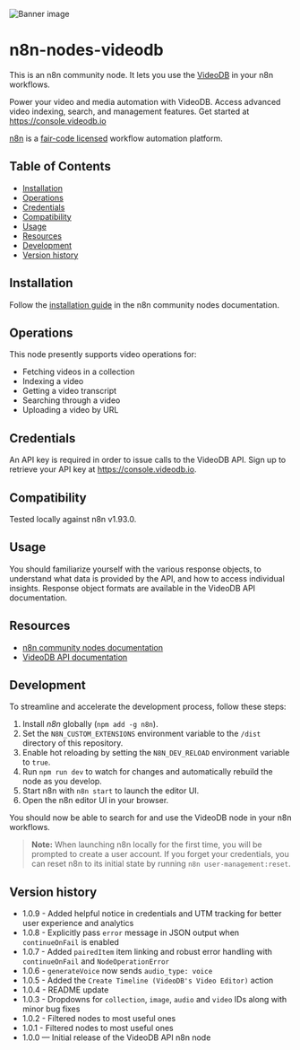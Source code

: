 ![Banner image](https://user-images.githubusercontent.com/10284570/173569848-c624317f-42b1-45a6-ab09-f0ea3c247648.png)

# n8n-nodes-videodb

This is an n8n community node. It lets you use the [VideoDB](https://videodb.com) in your n8n workflows.

Power your video and media automation with VideoDB. Access advanced video indexing, search, and management features. Get started at https://console.videodb.io

[n8n](https://n8n.io/) is a [fair-code licensed](https://docs.n8n.io/reference/license/) workflow automation platform.

## Table of Contents

- [Installation](#installation)
- [Operations](#operations)
- [Credentials](#credentials)
- [Compatibility](#compatibility)
- [Usage](#usage)
- [Resources](#resources)
- [Development](#development)
- [Version history](#version-history)

## Installation

Follow the [installation guide](https://docs.n8n.io/integrations/community-nodes/installation/) in the n8n community nodes documentation.

## Operations

This node presently supports video operations for:

- Fetching videos in a collection
- Indexing a video
- Getting a video transcript
- Searching through a video
- Uploading a video by URL

## Credentials

An API key is required in order to issue calls to the VideoDB API. Sign up to retrieve your API key at https://console.videodb.io.

## Compatibility

Tested locally against n8n v1.93.0.

## Usage

You should familiarize yourself with the various response objects, to understand what data is provided by the API, and how to access individual insights. Response object formats are available in the VideoDB API documentation.

## Resources

- [n8n community nodes documentation](https://docs.n8n.io/integrations/community-nodes/)
- [VideoDB API documentation](https://docs.videodb.io)

## Development

To streamline and accelerate the development process, follow these steps:

1. Install _n8n_ globally (`npm add -g n8n`).
2. Set the `N8N_CUSTOM_EXTENSIONS` environment variable to the `/dist` directory of this repository.
3. Enable hot reloading by setting the `N8N_DEV_RELOAD` environment variable to `true`.
4. Run `npm run dev` to watch for changes and automatically rebuild the node as you develop.
5. Start n8n with `n8n start` to launch the editor UI.
6. Open the n8n editor UI in your browser.

You should now be able to search for and use the VideoDB node in your n8n workflows.

> **Note:** When launching n8n locally for the first time, you will be prompted to create a user account. If you forget your credentials, you can reset n8n to its initial state by running `n8n user-management:reset`.

## Version history

- 1.0.9 - Added helpful notice in credentials and UTM tracking for better user experience and analytics
- 1.0.8 - Explicitly pass `error` message in JSON output when `continueOnFail` is enabled
- 1.0.7 - Added `pairedItem` item linking and robust error handling with `continueOnFail` and `NodeOperationError`
- 1.0.6 - `generateVoice` now sends `audio_type: voice`
- 1.0.5 - Added the `Create Timeline (VideoDB's Video Editor)` action
- 1.0.4 - README update
- 1.0.3 - Dropdowns for `collection`, `image`, `audio` and `video` IDs along with minor bug fixes
- 1.0.2 - Filtered nodes to most useful ones
- 1.0.1 - Filtered nodes to most useful ones
- 1.0.0 — Initial release of the VideoDB API n8n node
